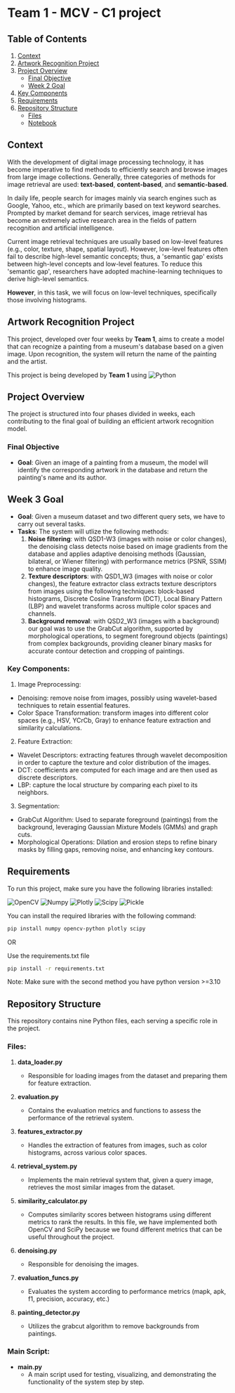 # Team 1 - MCV - C1 project

## Table of Contents
1. [Context](#context)
2. [Artwork Recognition Project](#artwork-recognition-project)
3. [Project Overview](#project-overview)
   - [Final Objective](#final-objective)
   - [Week 2 Goal](#week-2-goal)
4. [Key Components](#key-components)
5. [Requirements](#requirements)
6. [Repository Structure](#repository-structure)
   - [Files](#files)
   - [Notebook](#notebook)

## Context

With the development of digital image processing technology, it has become imperative to find methods to efficiently search and browse images from large image collections. Generally, three categories of methods for image retrieval are used: **text-based**, **content-based**, and **semantic-based**. 

In daily life, people search for images mainly via search engines such as Google, Yahoo, etc., which are primarily based on text keyword searches. Prompted by market demand for search services, image retrieval has become an extremely active research area in the fields of pattern recognition and artificial intelligence. 

Current image retrieval techniques are usually based on low-level features (e.g., color, texture, shape, spatial layout). However, low-level features often fail to describe high-level semantic concepts; thus, a 'semantic gap' exists between high-level concepts and low-level features. To reduce this 'semantic gap', researchers have adopted machine-learning techniques to derive high-level semantics.

**However**, in this task, we will focus on low-level techniques, specifically those involving histograms.

## Artwork Recognition Project

This project, developed over four weeks by **Team 1**, aims to create a model that can recognize a painting from a museum's database based on a given image. Upon recognition, the system will return the name of the painting and the artist. 

This project is being developed by **Team 1** using ![Python](https://img.shields.io/badge/Python-FFD43B?style=for-the-badge&logo=python&logoColor=blue)

## Project Overview

The project is structured into four phases divided in weeks, each contributing to the final goal of building an efficient artwork recognition model.

### Final Objective
- **Goal**: Given an image of a painting from a museum, the model will identify the corresponding artwork in the database and return the painting's name and its author.

## Week 3 Goal

- **Goal**: Given a museum dataset and two different query sets, we have to carry out several tasks.
- **Tasks**: The system will utlize the following methods:
  1. **Noise filtering**: with QSD1-W3 (images with noise or color changes), the denoising class detects noise based on image gradients from the database and applies adaptive denoising methods (Gaussian, bilateral, or Wiener filtering) with performance metrics (PSNR, SSIM) to enhance image quality.
  2. **Texture descriptors**: with QSD1_W3 (images with noise or color changes), the feature extractor class extracts texture descriptors from images using the following techniques: block-based histograms, Discrete Cosine Transform (DCT), Local Binary Pattern (LBP) and wavelet transforms across multiple color spaces and channels.
  3. **Background removal**: with QSD2_W3 (images with a background) our goal was to use the GrabCut algorithm, supported by morphological operations, to  segment foreground objects (paintings) from complex backgrounds, providing cleaner binary masks for accurate contour detection and cropping of paintings.

### Key Components:
1. Image Preprocessing:
- Denoising: remove noise from images, possibly using wavelet-based techniques to retain essential features.
- Color Space Transformation: transform images into different color spaces (e.g., HSV, YCrCb, Gray) to enhance feature extraction and similarity calculations.
2. Feature Extraction:
- Wavelet Descriptors: extracting features through wavelet decomposition in order to capture the texture and color distribution of the images.
- DCT: coefficients are computed for each image and are then used as discrete descriptors.
- LBP: capture the local structure by comparing each pixel to its neighbors.
3. Segmentation:
- GrabCut Algorithm: Used to separate foreground (paintings) from the background, leveraging Gaussian Mixture Models (GMMs) and graph cuts.
- Morphological Operations: Dilation and erosion steps to refine binary masks by filling gaps, removing noise, and enhancing key contours.

## Requirements

To run this project, make sure you have the following libraries installed:

![OpenCV](https://img.shields.io/badge/OpenCV-27338e?style=for-the-badge&logo=OpenCV&logoColor=white)
![Numpy](https://img.shields.io/badge/Numpy-777BB4?style=for-the-badge&logo=numpy&logoColor=white)
![Plotly](https://img.shields.io/badge/Plotly-239120?style=for-the-badge&logo=plotly&logoColor=white)
![Scipy](https://img.shields.io/badge/scipy-FF6633?style=for-the-badge&logo=spicy&logoColor=white)
![Pickle](https://img.shields.io/badge/Pickle-0a9c6b?style=for-the-badge&logo=python&logoColor=white)


You can install the required libraries with the following command:

```bash
pip install numpy opencv-python plotly scipy
```
OR 

Use the requirements.txt file 
```bash
pip install -r requirements.txt
```
Note: Make sure with the second method you have python version >=3.10

## Repository Structure

This repository contains nine Python files, each serving a specific role in the project.

### Files:

1. **data_loader.py**
   - Responsible for loading images from the dataset and preparing them for feature extraction.

2. **evaluation.py**
   - Contains the evaluation metrics and functions to assess the performance of the retrieval system.

3. **features_extractor.py**
   - Handles the extraction of features from images, such as color histograms, across various color spaces.

4. **retrieval_system.py**
   - Implements the main retrieval system that, given a query image, retrieves the most similar images from the dataset.

5. **similarity_calculator.py**
   - Computes similarity scores between histograms using different metrics to rank the results. In this file, we have implemented both OpenCV and SciPy because we found different metrics that can be useful throughout the project.
  
6. **denoising.py**
   - Responsible for denoising the images.
  
7. **evaluation_funcs.py**
   - Evaluates the system according to performance metrics (mapk, apk, f1, precision, accuracy, etc.)
  
6. **painting_detector.py**
   - Utilizes the grabcut algorithm to remove backgrounds from paintings.

### Main Script:

- **main.py**
  - A main script used for testing, visualizing, and demonstrating the functionality of the system step by step.
